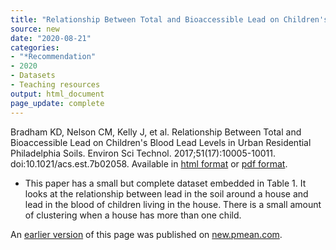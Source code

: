 ```yaml
---
title: "Relationship Between Total and Bioaccessible Lead on Children's Blood Lead Levels in Urban Residential Philadelphia Soils"
source: new
date: "2020-08-21"
categories:
- "*Recommendation"
- 2020
- Datasets
- Teaching resources
output: html_document
page_update: complete
---
```


Bradham KD, Nelson CM, Kelly J, et al. Relationship Between Total and Bioaccessible Lead on Children's Blood Lead Levels in Urban Residential Philadelphia Soils. Environ Sci Technol. 2017;51(17):10005-10011. doi:10.1021/acs.est.7b02058. Available in [html format](https://www.ncbi.nlm.nih.gov/pmc/articles/PMC5675733/) or [pdf format](https://www.ncbi.nlm.nih.gov/pmc/articles/PMC5675733/pdf/nihms915334.pdf).

<!---More--->

+ This paper has a small but complete dataset embedded in Table 1. It looks at the relationship between lead in the soil around a house and lead in the blood of children living in the house. There is a small amount of clustering when a house has more than one child.

An [earlier version][sim2] of this page was published on [new.pmean.com][sim1].

[sim1]: http://new.pmean.com
[sim2]: http://new.pmean.com/lead-data/
